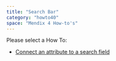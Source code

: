 ```yaml
---
title: "Search Bar"
category: "howto40"
space: "Mendix 4 How-to's"
---
```

Please select a How To:

*   [Connect an attribute to a search field](connect-an-attribute-to-a-search-field)